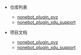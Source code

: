 - 仓库列表
    - [nonebot_plugin_pvz](#nonebot_plugin_pvz)
    - [nonebot_plugin_xdu_support](#nonebot_plugin_xdu_support)
    
- 项目文档
    - [nonebot_plugin_pvz](/nonebot_plugin_pvz/README.md)
    - [nonebot_plugin_xdu_support](/nonebot_plugin_xdu_support/README.md)